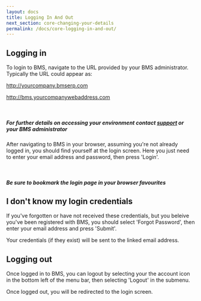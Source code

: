 ```yaml
---
layout: docs
title: Logging In And Out
next_section: core-changing-your-details
permalink: /docs/core-logging-in-and-out/
---
```


## Logging in

To login to BMS, navigate to the URL provided by your BMS administrator. Typically the URL could appear as:

http://yourcompany.bmserp.com

http://bms.yourcompanywebaddress.com

<div class="note info">
  <span class="icon-quote-left icon-large">&nbsp;</span>
  <h5>For further details on accessing your environment contact <a id="Intercom" class="noRedirect" href="mailto:c772676240e0bea1fa03f8bbf21edc26778efc65@incoming.intercom.io">support</a> or your BMS administrator</h5>
</div>

After navigating to BMS in your browser, assuming you're not already logged in, you should find yourself at the login screen. Here you just need to enter your email address and password, then press 'Login'.

<div class="note">
  <span class="icon-star icon-large">&nbsp;</span>
  <h5>Be sure to bookmark the login page in your browser favourites</h5>
</div>


## I don't know my login credentials

If you've forgotten or have not received these credentials, but you beleive you've been registered with BMS, you should select 'Forgot Password', then enter your email address and press 'Submit'.

Your credentials (if they exist) will be sent to the linked email address.

## Logging out

Once logged in to BMS, you can logout by selecting your the account icon in the bottom left of the menu bar, then selecting 'Logout' in the submenu.

Once logged out, you will be redirected to the login screen.
